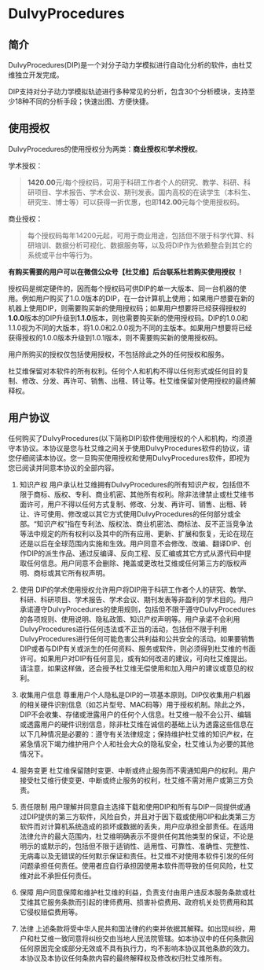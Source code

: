 # DuIvyProcedures

## 简介

DuIvyProcedures(DIP)是一个对分子动力学模拟进行自动化分析的软件，由杜艾维独立开发完成。

DIP支持对分子动力学模拟轨迹进行多种常见的分析，包含30个分析模块，支持至少18种不同的分析手段；快速出图、方便快捷。


## 使用授权

DuIvyProcedures的使用授权分为两类：**商业授权**和**学术授权**。

学术授权：

> **1420.00**元/每个授权码，可用于科研工作者个人的研究、教学、科研、科研项目、学术报告、学术会议、期刊发表。国内高校的在读学生（本科生、研究生、博士等）可以获得一折优惠，也即**142.00**元每个使用授权码。

商业授权：

> 每个授权码每年14200元起，可用于商业用途，包括但不限于科学代算、科研培训、数据分析可视化、数据服务等，以及将DIP作为依赖整合到其它的系统或平台中等行为。


**有购买需要的用户可以在微信公众号【杜艾维】后台联系杜若购买使用授权 ！**

授权码是绑定硬件的，因而每个授权码可供DIP的单一大版本、同一台机器的使用。例如用户购买了1.0.0版本的DIP，在一台计算机上使用；如果用户想要在新的机器上使用DIP，则需要购买新的使用授权码；如果用户想要将已经获得授权的**1.0.0**版本的DIP升级到**1.1.0**版本，则也需要购买新的使用授权码。DIP的1.0.0和1.1.0视为不同的大版本，将1.0.0和2.0.0视为不同的主版本。如果用户想要将已经获得授权的1.0.0版本升级到1.0.1版本，则不需要购买新的使用授权码。

用户所购买的授权仅包括使用授权，不包括除此之外的任何授权和服务。

杜艾维保留对本软件的所有权利。任何个人和机构不得以任何形式或任何目的复制、修改、分发、再许可、销售、出租、转让等。杜艾维保留对使用授权的最终解释权。


## 用户协议

任何购买了DuIvyProcedures(以下简称DIP)软件使用授权的个人和机构，均须遵守本协议。本协议是您与杜艾维之间关于使用DuIvyProcedures软件的协议，请您仔细阅读本协议。您一旦购买使用授权和使用DuIvyProcedures软件，即视为您已阅读并同意本协议的全部内容。

1. 知识产权
用户承认杜艾维拥有DuIvyProcedures的所有知识产权，包括但不限于商标、版权、专利、商业机密、其他所有权利。除非法律禁止或杜艾维书面许可，用户不得以任何方式复制、修改、分发、再许可、销售、出租、转让、许可使用、修改或以其它方式使用DuIvyProcedures的任何部分或全部。“知识产权”指在专利法、版权法、商业机密法、商标法、反不正当竞争法等法中规定的所有权利以及其中的所有应用、更新、扩展和恢复，无论在现在还是以后在全球范围内实施和生效。用户同意不会修改、改编、翻译DIP、创作DIP的派生作品、通过反编译、反向工程、反汇编或其它方式从源代码中提取任何信息。用户同意不会删除、掩盖或更改杜艾维或任何第三方的版权声明、商标或其它所有权声明。

2. 使用
DIP的学术使用授权允许用户将DIP用于科研工作者个人的研究、教学、科研、科研项目、学术报告、学术会议、期刊发表等非盈利的学术目的。用户承诺遵守DuIvyProcedures的使用规则，包括但不限于遵守DuIvyProcedures的各项规则、使用说明、隐私政策、知识产权声明等。用户承诺不会利用DuIvyProcedures进行任何违法或不正当的活动，包括但不限于利用DuIvyProcedures进行任何可能危害公共利益和公共安全的活动。如果要销售DIP或者与DIP有关或派生的任何资料、服务或软件，则必须得到杜艾维的书面许可。如果用户对DIP有任何意见，或有如何改进的建议，可向杜艾维提出。请注意，如果这样做，还会授予杜艾维无偿使用和加入用户的建议或意见的权利。

3. 收集用户信息
尊重用户个人隐私是DIP的一项基本原则。DIP仅收集用户机器的相关硬件识别信息（如芯片型号、MAC码等）用于授权机制。除此之外，DIP不会收集、存储或泄露用户的任何个人信息。杜艾维一般不会公开、编辑或透露用户的硬件识别信息，除非杜艾维在诚信的基础上认为透露这些信息在以下几种情况是必要的：遵守有关法律规定；保持维护杜艾维的知识产权，在紧急情况下竭力维护用户个人和社会大众的隐私安全，杜艾维认为必要的其他情况下。

4. 服务变更
杜艾维保留随时变更、中断或终止服务而不需通知用户的权利。用户接受杜艾维行使变更、中断或终止服务的权利，杜艾维不需对用户或第三方负责。

5. 责任限制
用户理解并同意自主选择下载和使用DIP和所有与DIP一同提供或通过DIP提供的第三方软件，风险自负，并且对于因下载或使用DIP和此类第三方软件而对计算机系统造成的损坏或数据的丢失，用户应承担全部责任。在适用法律允许的最大范围内，杜艾维明确表示不提供任何其他类型的保证，不论是明示的或默示的，包括但不限于适销性、适用性、可靠性、准确性、完整性、无病毒以及无错误的任何默示保证和责任。杜艾维不对使用本软件引发的任何问题承担任何责任。使用者应自行承担因使用本软件而导致的任何风险，杜艾维对此不承担任何责任。

6. 保障
用户同意保障和维护杜艾维的利益，负责支付由用户违反本服务条款或杜艾维其它服务条款而引起的律师费用、损害补偿费用、政府机关处罚费用和其它侵权赔偿费用等。

7. 法律
上述条款将受中华人民共和国法律的约束并依据其解释。如出现纠纷，用户和杜艾维一致同意将纠纷交由当地人民法院管辖。如本协议中的任何条款因任何原因完全或部分无效或不具有执行力，均不影响本协议其他条款的效力。本协议及本协议任何条款内容的最终解释权及修改权归杜艾维所有。

